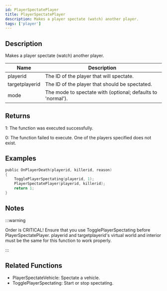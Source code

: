 ```yaml
---
id: PlayerSpectatePlayer
title: PlayerSpectatePlayer
description: Makes a player spectate (watch) another player.
tags: ['player']
---
```


<TagLinks />

## Description

Makes a player spectate (watch) another player.


| Name | Description |
|------|-------------|
|playerid | The ID of the player that will spectate.|
|targetplayerid | The ID of the player that should be spectated.|
|mode | The mode to spectate with (optional; defaults to 'normal').|


## Returns

 1: The function was executed successfully. 

 0: The function failed to execute. One of the players specified does not exist.


## Examples


```c
public OnPlayerDeath(playerid, killerid, reason)
{
    TogglePlayerSpectating(playerid, 1);
    PlayerSpectatePlayer(playerid, killerid);
    return 1;
}
```


## Notes

:::warning


Order is CRITICAL! Ensure that you use TogglePlayerSpectating before PlayerSpectatePlayer.
playerid and targetplayerid's virtual world and interior must be the same for this function to work properly.

:::


## Related Functions


-  PlayerSpectateVehicle: Spectate a vehicle.
-  TogglePlayerSpectating: Start or stop spectating.